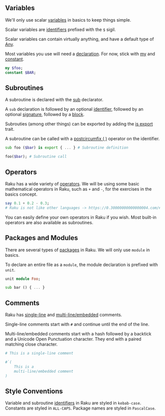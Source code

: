 ## Variables

We'll only use scalar [variables][variables] in basics to keep things simple.

Scalar variables are [identifiers][identifiers] prefixed with the `$` sigil.

Scalar variables can contain virtually anything, and have a default type of [Any][Any].

Most variables you use will need a [declaration][variable-declarator].
For now, stick with [my][my] and [constant][constant].

```raku
my $foo;
constant $BAR;
```

## Subroutines

A subroutine is declared with the [sub][sub-declarator] declarator.

A `sub` declaration is followed by an optional [identifier][identifiers], followed by an optional [signature][signatures], followed by a [block][blocks].

Subrouties (among other things) can be exported by adding the [is export][exporting] trait.

A subroutine can be called with a [postcircumfix ( )][postcircumfix-()] operator on the identifier.

```raku
sub foo ($bar) is export { ... } # Subroutine definition

foo($bar); # Subroutine call
```

## Operators

Raku has a wide variety of [operators][operators].
We will be using some basic mathematical operators in Raku, such as `+` and `-`, for the exercises in the basics concept.

```raku
say 0.1 + 0.2 - 0.3;
# Raku is not like other languages -> https://0.30000000000000004.com/#raku
```

You can easily define your own operators in Raku if you wish.
Most built-in operators are also available as subroutines.

## Packages and Modules

There are several types of [packages][package-declarator] in Raku. We will only use `module` in basics.

To declare an entire file as a `module`, the module declaration is prefixed with `unit`.

```raku
unit module Foo;

sub bar () { ... }
```

## Comments

Raku has [single-line][single-line-comments] and [multi-line/embedded][multi-line-comments] comments.

Single-line comments start with `#` and continue until the end of the line.

Multi-line/embedded comments start with a hash followed by a backtick and a Unicode Open Punctuation character.
They end with a paired matching close character.

```raku
# This is a single-line comment

#`(
    This is a
    multi-line/embedded comment
)
```

## Style Conventions

Variable and subroutine [identifiers][identifiers] in Raku are styled in `kebab-case`.
Constants are styled in `ALL-CAPS`.
Package names are styled in `PascalCase`.

[Any]: https://docs.raku.org/type/Any
[sub-declarator]: https://docs.raku.org/language/syntax#Subroutine_declaration
[variable-declarator]: https://docs.raku.org/language/variables#Variable_declarators_and_scope
[my]: https://docs.raku.org/language/variables#The_my_declarator
[constant]: https://docs.raku.org/language/variables#The_constant_prefix
[identifiers]: https://docs.raku.org/language/syntax#Identifiers
[signatures]: https://docs.raku.org/language/signatures
[exporting]: https://docs.raku.org/language/modules#Exporting_and_selective_importing
[blocks]: https://docs.raku.org/language/control#Blocks
[package-declarator]: https://docs.raku.org/language/syntax#Package,_Module,_Class,_Role,_and_Grammar_declaration
[postcircumfix-()]: https://docs.raku.org/language/operators#postcircumfix_(_)
[variables]: https://docs.raku.org/language/variables
[single-line-comments]: https://docs.raku.org/language/syntax#Single-line_comments
[multi-line-comments]: https://docs.raku.org/language/syntax#Multi-line_/_embedded_comments
[operators]: https://docs.raku.org/language/operators
